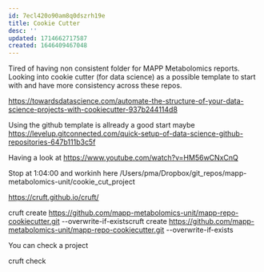 ```yaml
---
id: 7ecl420o90am8q0dszrh19e
title: Cookie Cutter
desc: ''
updated: 1714662717587
created: 1646409467048
---
```


Tired of having non consistent folder for MAPP Metabolomics reports.
Looking into cookie cutter (for data science) as a possible template to start with and have more consistency across these repos.


https://towardsdatascience.com/automate-the-structure-of-your-data-science-projects-with-cookiecutter-937b244114d8

Using the github template is allready a good start maybe https://levelup.gitconnected.com/quick-setup-of-data-science-github-repositories-647b111b3c5f

Having a look at https://www.youtube.com/watch?v=HM56wCNxCnQ

Stop at 1:04:00 and workinh here /Users/pma/Dropbox/git_repos/mapp-metabolomics-unit/cookie_cut_project


https://cruft.github.io/cruft/

cruft create https://github.com/mapp-metabolomics-unit/mapp-repo-cookiecutter.git --overwrite-if-existscruft create https://github.com/mapp-metabolomics-unit/mapp-repo-cookiecutter.git --overwrite-if-exists

You can check a project 

cruft check

